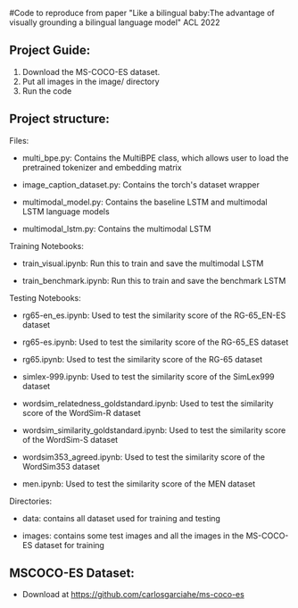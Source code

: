 #Code to reproduce from paper "Like a bilingual baby:The advantage of visually grounding a bilingual language model" ACL 2022

## Project Guide:
1. Download the MS-COCO-ES dataset.
2. Put all images in the image/ directory
3. Run the code

## Project structure:

Files:

- multi_bpe.py: Contains the MultiBPE class, which allows user to load the pretrained tokenizer and embedding matrix 

- image_caption_dataset.py: Contains the torch's dataset wrapper

- multimodal_model.py: Contains the baseline LSTM and multimodal LSTM language models

- multimodal_lstm.py: Contains the multimodal LSTM

Training Notebooks:

- train_visual.ipynb: Run this to train and save the multimodal LSTM

- train_benchmark.ipynb: Run this to train and save the benchmark LSTM

Testing Notebooks:

- rg65-en_es.ipynb: Used to test the similarity score of the RG-65_EN-ES dataset

- rg65-es.ipynb: Used to test the similarity score of the RG-65_ES dataset

- rg65.ipynb: Used to test the similarity score of the RG-65 dataset

- simlex-999.ipynb: Used to test the similarity score of the SimLex999 dataset

- wordsim_relatedness_goldstandard.ipynb: Used to test the similarity score of the WordSim-R dataset

- wordsim_similarity_goldstandard.ipynb: Used to test the similarity score of the WordSim-S dataset

- wordsim353_agreed.ipynb: Used to test the similarity score of the WordSim353 dataset

- men.ipynb: Used to test the similarity score of the MEN dataset

Directories:

- data: contains all dataset used for training and testing

- images: contains some test images and all the images in the MS-COCO-ES dataset for training


## MSCOCO-ES Dataset:

- Download at https://github.com/carlosgarciahe/ms-coco-es
